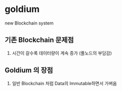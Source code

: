 # goldium
new Blockchain system

## 기존 Blockchain 문제점 
 1. 시간이 갈수록 데이터량이 계속 증가 (풀노드의 부담감) 


## Goldium 의 장점 
 1. 일반 Blockchain 처럼 Data의 Immutable하면서 가벼움 
